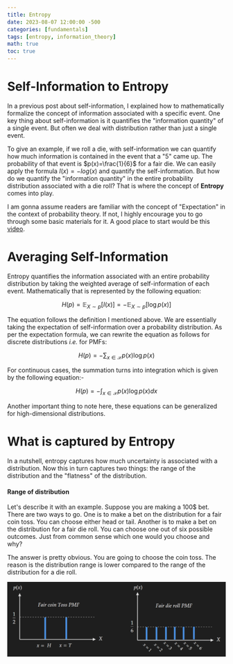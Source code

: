 ```yaml
---
title: Entropy 
date: 2023-08-07 12:00:00 -500
categories: [fundamentals]
tags: [entropy, information_theory]
math: true
toc: true
---
```


# Self-Information to Entropy

In a previous post about self-information, I explained how to mathematically formalize the concept of information associated with a specific event. One key thing about self-information is it quantifies the "information quantity" of a single event. But often we deal with distribution rather than just a single event.

To give an example, if we roll a die, with self-information we can quantify how much information is contained in the event that a "5" came up. The probability of that event is $p(x)=\frac{1}{6}$ for a fair die.  We can easily apply the formula $I(x)=-log(x)$  and quantify the self-information. But how do we quantify the "information quantity" in the entire probability distribution associated with a die roll? That is where the concept of **Entropy** comes into play.

I am gonna assume readers are familiar with the concept of "Expectation" in the context of probability theory. If not, I highly encourage you to go through some basic materials for it. A good place to start would be this [video](https://www.youtube.com/watch?v=_yJsO5955ZE).


# Averaging Self-Information

Entropy quantifies the information associated with an entire probability distribution by taking the weighted average of self-information of each event. Mathematically that is represented by the following equation:

$$
H(p)=\mathbb{E}_{X \sim p}[I(x)]=-\mathbb{E}_{X \sim p}[\log p(x)]
$$

The equation follows the definition I mentioned above. We are essentially taking the expectation of self-information over a probability distribution. As per the expectation formula, we can rewrite the equation as follows for discrete distributions *i.e.* for PMFs:

$$
H(p)= - \sum_{x \in \mathcal{X}} p(x) \log p(x)
$$

For continuous cases, the summation turns into integration which is given by the following equation:-

$$
H(p)=-\int_{x \in \mathcal{X}} p(x) \log p(x) d x
$$

Another important thing to note here, these equations can be generalized for high-dimensional distributions.


# What is captured by Entropy

In a nutshell, entropy captures how much uncertainty is associated with a distribution. Now this in turn captures two things: the range of the distribution and the "flatness" of the distribution.

#### Range of distribution

Let's describe it with an example. Suppose you are making a 100$ bet. There are two ways to go. One is to make a bet on the distribution for a fair coin toss. You can choose either head or tail. Another is to make a bet on the distribution for a fair die roll. You can choose one out of six possible outcomes. Just from common sense which one would you choose and why?

The answer is pretty obvious. You are going to choose the coin toss. The reason is the distribution range is lower compared to the range of the distribution for a die roll.

![Probability Mass Function for a coin toss vs a die roll](..\assets\img\favicons\entropy_pmf.png)
